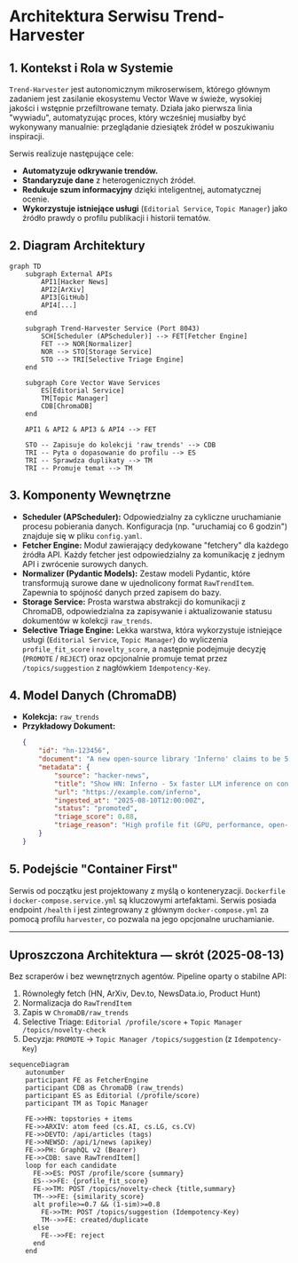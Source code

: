 # Architektura Serwisu Trend-Harvester

## 1. Kontekst i Rola w Systemie

`Trend-Harvester` jest autonomicznym mikroserwisem, którego głównym zadaniem jest zasilanie ekosystemu Vector Wave w świeże, wysokiej jakości i wstępnie przefiltrowane tematy. Działa jako pierwsza linia "wywiadu", automatyzując proces, który wcześniej musiałby być wykonywany manualnie: przeglądanie dziesiątek źródeł w poszukiwaniu inspiracji.

Serwis realizuje następujące cele:
-   **Automatyzuje odkrywanie trendów.**
-   **Standaryzuje dane** z heterogenicznych źródeł.
-   **Redukuje szum informacyjny** dzięki inteligentnej, automatycznej ocenie.
-   **Wykorzystuje istniejące usługi** (`Editorial Service`, `Topic Manager`) jako źródło prawdy o profilu publikacji i historii tematów.

## 2. Diagram Architektury

```mermaid
graph TD
    subgraph External APIs
        API1[Hacker News]
        API2[ArXiv]
        API3[GitHub]
        API4[...]
    end

    subgraph Trend-Harvester Service (Port 8043)
        SCH[Scheduler (APScheduler)] --> FET[Fetcher Engine]
        FET --> NOR[Normalizer]
        NOR --> STO[Storage Service]
        STO --> TRI[Selective Triage Engine]
    end

    subgraph Core Vector Wave Services
        ES[Editorial Service]
        TM[Topic Manager]
        CDB[ChromaDB]
    end

    API1 & API2 & API3 & API4 --> FET

    STO -- Zapisuje do kolekcji 'raw_trends' --> CDB
    TRI -- Pyta o dopasowanie do profilu --> ES
    TRI -- Sprawdza duplikaty --> TM
    TRI -- Promuje temat --> TM
```

## 3. Komponenty Wewnętrzne

-   **Scheduler (APScheduler):** Odpowiedzialny za cykliczne uruchamianie procesu pobierania danych. Konfiguracja (np. "uruchamiaj co 6 godzin") znajduje się w pliku `config.yaml`.
-   **Fetcher Engine:** Moduł zawierający dedykowane "fetchery" dla każdego źródła API. Każdy fetcher jest odpowiedzialny za komunikację z jednym API i zwrócenie surowych danych.
-   **Normalizer (Pydantic Models):** Zestaw modeli Pydantic, które transformują surowe dane w ujednolicony format `RawTrendItem`. Zapewnia to spójność danych przed zapisem do bazy.
-   **Storage Service:** Prosta warstwa abstrakcji do komunikacji z ChromaDB, odpowiedzialna za zapisywanie i aktualizowanie statusu dokumentów w kolekcji `raw_trends`.
-   **Selective Triage Engine:** Lekka warstwa, która wykorzystuje istniejące usługi (`Editorial Service`, `Topic Manager`) do wyliczenia `profile_fit_score` i `novelty_score`, a następnie podejmuje decyzję (`PROMOTE` / `REJECT`) oraz opcjonalnie promuje temat przez `/topics/suggestion` z nagłówkiem `Idempotency-Key`.

## 4. Model Danych (ChromaDB)

-   **Kolekcja:** `raw_trends`
-   **Przykładowy Dokument:**
    ```json
    {
        "id": "hn-123456",
        "document": "A new open-source library 'Inferno' claims to be 5x faster than vLLM for LLM inference, focusing on AMD's RDNA architecture.",
        "metadata": {
            "source": "hacker-news",
            "title": "Show HN: Inferno - 5x faster LLM inference on consumer GPUs",
            "url": "https://example.com/inferno",
            "ingested_at": "2025-08-10T12:00:00Z",
            "status": "promoted",
            "triage_score": 0.88,
            "triage_reason": "High profile fit (GPU, performance, open-source) and high novelty."
        }
    }
    ```

## 5. Podejście "Container First"

Serwis od początku jest projektowany z myślą o konteneryzacji. `Dockerfile` i `docker-compose.service.yml` są kluczowymi artefaktami. Serwis posiada endpoint `/health` i jest zintegrowany z głównym `docker-compose.yml` za pomocą profilu `harvester`, co pozwala na jego opcjonalne uruchamianie.

---

## Uproszczona Architektura — skrót (2025-08-13)

Bez scraperów i bez wewnętrznych agentów. Pipeline oparty o stabilne API:

1) Równoległy fetch (HN, ArXiv, Dev.to, NewsData.io, Product Hunt)
2) Normalizacja do `RawTrendItem`
3) Zapis w `ChromaDB/raw_trends`
4) Selective Triage: `Editorial /profile/score` + `Topic Manager /topics/novelty-check`
5) Decyzja: `PROMOTE` → `Topic Manager /topics/suggestion` (z `Idempotency-Key`)

```mermaid
sequenceDiagram
    autonumber
    participant FE as FetcherEngine
    participant CDB as ChromaDB (raw_trends)
    participant ES as Editorial (/profile/score)
    participant TM as Topic Manager

    FE->>HN: topstories + items
    FE->>ARXIV: atom feed (cs.AI, cs.LG, cs.CV)
    FE->>DEVTO: /api/articles (tags)
    FE->>NEWSD: /api/1/news (apikey)
    FE->>PH: GraphQL v2 (Bearer)
    FE->>CDB: save RawTrendItem[]
    loop for each candidate
      FE->>ES: POST /profile/score {summary}
      ES-->>FE: {profile_fit_score}
      FE->>TM: POST /topics/novelty-check {title,summary}
      TM-->>FE: {similarity_score}
      alt profile>=0.7 && (1-sim)>=0.8
        FE->>TM: POST /topics/suggestion (Idempotency-Key)
        TM-->>FE: created/duplicate
      else
        FE-->>FE: reject
      end
    end
```
